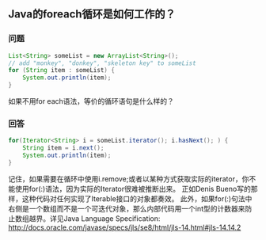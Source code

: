 ## Java的foreach循环是如何工作的？
### 问题
````java
List<String> someList = new ArrayList<String>();
// add "monkey", "donkey", "skeleton key" to someList
for (String item : someList) {
    System.out.println(item);
}
````
如果不用for each语法，等价的循环语句是什么样的？
### 回答
````java
for(Iterator<String> i = someList.iterator(); i.hasNext(); ) {
    String item = i.next();
    System.out.println(item);
}
````
记住，如果需要在循环中使用i.remove;或者以某种方式获取实际的iterator，你不能使用for(:)语法，因为实际的Iterator很难被推断出来。
正如Denis Bueno写的那样，这种代码对任何实现了Iterable接口的对象都奏效。
此外，如果for(:)句法中右侧是一个数组而不是一个可迭代对象，那么内部代码用一个int型的计数器来防止数组越界。详见Java Language Specification:
http://docs.oracle.com/javase/specs/jls/se8/html/jls-14.html#jls-14.14.2

 